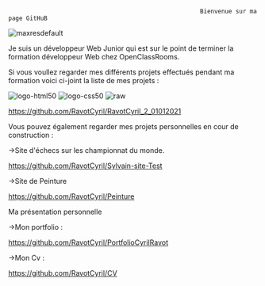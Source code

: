                                                          Bienvenue sur ma page GitHuB
![maxresdefault](https://user-images.githubusercontent.com/76429223/155630038-1e573084-f1d3-471a-8812-3ec08133341f.jpg)


Je suis un développeur Web Junior qui est sur le point de terminer la formation développeur Web chez OpenClassRooms. 

Si vous voullez regarder mes différents projets effectués pendant ma formation voici ci-joint la liste de mes projets : 

![logo-html50](https://user-images.githubusercontent.com/76429223/155630818-b508eb9f-8c5f-432c-aa72-e1fc05bd6aaa.png) ![logo-css50](https://userimages.githubusercontent.com/76429223/155630820-e6d89416-9b7c-4e18-a4d9-c6ad7a776707.png)
![raw](https://user-images.githubusercontent.com/76429223/155631278-17eedbd3-58ae-446a-9917-3c439acdcdee.jpg)



https://github.com/RavotCyril/RavotCyril_2_01012021

Vous pouvez également regarder mes projets personnelles en cour de construction :

->Site d'échecs sur les championnat du monde.

https://github.com/RavotCyril/Sylvain-site-Test

->Site de Peinture 

https://github.com/RavotCyril/Peinture

Ma présentation personnelle 

->Mon portfolio : 

https://github.com/RavotCyril/PortfolioCyrilRavot

->Mon Cv :

https://github.com/RavotCyril/CV

